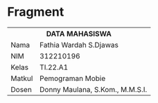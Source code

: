 # Fragment
<table>
  <tr>
    <th colspan="2">DATA MAHASISWA</th>
  </tr>
  <tr>
    <td>Nama</td>
    <td> Fathia Wardah S.Djawas </td>
  </tr>
  <tr>
    <td>NIM</td>
    <td>312210196</td>
  </tr>
  <tr>
    <td>Kelas</td>
    <td>TI.22.A1</td>
  </tr>
  <tr>
    <td>Matkul</td>  
    <td>Pemograman Mobie </td>
    </tr>
<tr>
<td>Dosen</td>
<td>Donny Maulana, S.Kom., M.M.S.I.</td>
</tr>
  <tr>
    </table>
